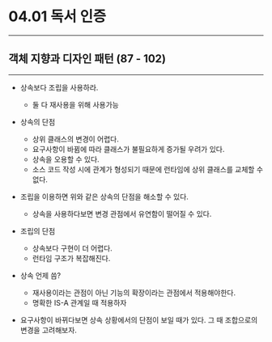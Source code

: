 # 04.01 독서 인증

---
## 객체 지향과 디자인 패턴 (87 - 102)

---

- 상속보다 조립을 사용하라.
    - 둘 다 재사용을 위해 사용가능
- 상속의 단점
    - 상위 클래스의 변경이 어렵다.
    - 요구사항이 바뀜에 따라 클래스가 불필요하게 증가될 우려가 있다.
    - 상속을 오용할 수 있다.
    - 소스 코드 작성 시에 관계가 형성되기 때문에 런타임에 상위 클래스를 교체할 수 없다.
- 조립을 이용하면 위와 같은 상속의 단점을 해소할 수 있다.
    - 상속을 사용하다보면 변경 관점에서 유연함이 떨어질 수 있다.
- 조립의 단점
    - 상속보다 구현이 더 어렵다.
    - 런타임 구조가 복잡해진다.

- 상속 언제 씀?
    - 재사용이라는 관점이 아닌 기능의 확장이라는 관점에서 적용해야한다.
    - 명확한 IS-A 관계일 때 적용하자
- 요구사항이 바뀌다보면 상속 상황에서의 단점이 보일 때가 있다. 그 때 조합으로의 변경을 고려해보자.